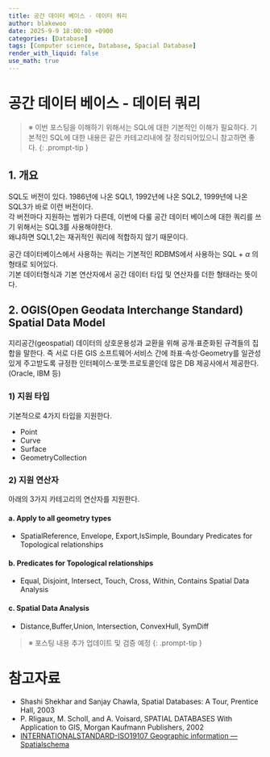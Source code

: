 ```yaml
---
title: 공간 데이터 베이스 - 데이터 쿼리
author: blakewoo
date: 2025-9-9 18:00:00 +0900
categories: [Database]
tags: [Computer science, Database, Spacial Database]
render_with_liquid: false
use_math: true
---
```


# 공간 데이터 베이스 - 데이터 쿼리

> ※ 이번 포스팅을 이해하기 위해서는 SQL에 대한 기본적인 이해가 필요하다. 기본적인 SQL에 대한 내용은 같은 카테고리내에 잘 정리되어있으니
참고하면 좋다.
{: .prompt-tip }

## 1. 개요
SQL도 버전이 있다. 1986년에 나온 SQL1, 1992년에 나온 SQL2, 1999년에 나온 SQL3가 바로 이런 버전이다.   
각 버전마다 지원하는 범위가 다른데, 이번에 다룰 공간 데이터 베이스에 대한 쿼리를 쓰기 위해서는 SQL3를 사용해야한다.   
왜냐하면 SQL1,2는 재귀적인 쿼리에 적합하지 않기 때문이다. 

공간 데이터베이스에서 사용하는 쿼리는 기본적인 RDBMS에서 사용하는 SQL + $\alpha$ 의 형태로 되어있다.    
기본 데이터형식과 기본 연산자에서 공간 데이터 타입 및 연산자를 더한 형태라는 뜻이다.


## 2. OGIS(Open Geodata Interchange Standard) Spatial Data Model
지리공간(geospatial) 데이터의 상호운용성과 교환을 위해 공개·표준화된 규격들의 집합을 말한다.
즉 서로 다른 GIS 소프트웨어·서비스 간에 좌표·속성·Geometry를 일관성 있게 주고받도록 규정한 인터페이스·포맷·프로토콜인데
많은 DB 제공사에서 제공한다.(Oracle, IBM 등)

### 1) 지원 타입
기본적으로 4가지 타입을 지원한다.

- Point
- Curve
- Surface 
- GeometryCollection

### 2) 지원 연산자
아래의 3가지 카테고리의 연산자를 지원한다.

#### a. Apply to all geometry types
- SpatialReference, Envelope, Export,IsSimple, Boundary Predicates for Topological relationships

#### b. Predicates for Topological relationships
- Equal, Disjoint, Intersect, Touch, Cross, Within, Contains Spatial Data Analysis

#### c. Spatial Data Analysis
- Distance,Buffer,Union, Intersection, ConvexHull, SymDiff

> ※ 포스팅 내용 추가 업데이트 및 검증 예정
{: .prompt-tip }


# 참고자료
- Shashi Shekhar and Sanjay Chawla, Spatial Databases: A Tour, Prentice Hall, 2003
- P. RIigaux, M. Scholl, and A. Voisard, SPATIAL DATABASES With Application to GIS, Morgan Kaufmann Publishers, 2002
- [INTERNATIONALSTANDARD-ISO19107 Geographic information — Spatialschema](https://cdn.standards.iteh.ai/samples/66175/92416c4eb8954655905aa1d18f244afc/ISO-19107-2019.pdf)
